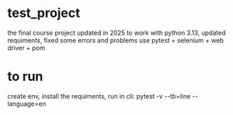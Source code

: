 ﻿# test_project
the final course project
updated in 2025 to work with python 3.13, updated requiments, fixed some errors and problems
use pytest + selenium + web driver + pom

# to run
create env, install the requiments, run in cli: 
pytest -v --tb=line --language=en
